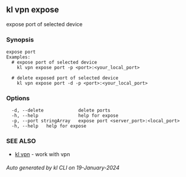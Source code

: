 ## kl vpn expose

expose port of selected device

### Synopsis

```
expose port
Examples:
  # expose port of selected device
	kl vpn expose port -p <port>:<your_local_port>

  # delete exposed port of selected device
	kl vpn expose port -d -p <port>:<your_local_port> 

```

### Options

```
  -d, --delete             delete ports
  -h, --help               help for expose
  -p, --port stringArray   expose port <server_port>:<local_port>
  -h, --help   help for expose
```

### SEE ALSO

* [kl vpn](kl_vpn.md)  - work with vpn

###### Auto generated by kl CLI on 19-January-2024
